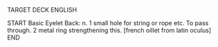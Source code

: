 TARGET DECK
ENGLISH

START
Basic
Eyelet
Back: n. 1 small hole for string or rope etc. To pass through. 2 metal ring strengthening this. [french oillet from latin oculus]
END
